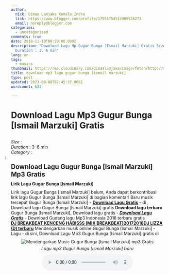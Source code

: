 ```yaml
---
author:
  nick: Dimas Lanjaka Kumala Indra
  link: https://www.blogger.com/profile/17555754514989936273
  email: noreply@blogger.com
categories:
  - uncategorized
comments: true
date: 2018-11-10T00:29:00.000Z
description: "Download Lagu Mp Gugur Bunga [Ismail Marzuki] Gratis Size :
  Duration : 3: 6 min"
lang: en
tags:
  - musics
thumbnail: https://res.cloudinary.com/dimaslanjaka/image/fetch/http://sitelagump3.com/images/download-lagu-mp3-terbaru-gratis.png
title: download mp3 lagu gugur bunga [ismail marzuki]
type: post
updated: 2023-08-08T07:45:37.000Z
wordcount: 633

---
```


<div class="content-video">              <h1 style="padding: 0 0 10px 0;">Download Lagu Mp3 Gugur Bunga [Ismail Marzuki] Gratis</h1>              <div><span><i>Size </i>:</span> </div>              <div><span><i>Duration </i>:</span> 3: 6 min</div>              <div><span><i>Category </i>:</span>                              </div>              <span class="cont"><i style="margin-left: -20px;" class="fa fa-pencil-square-o"></i>: <h2 style="margin: 10px 0px;">Download Lagu Gugur Bunga [Ismail Marzuki] Mp3 Gratis</h2>                                      <h3 style="margin: 0px 0px 10px 0px;font-size: 14px;">Lirik Lagu Gugur Bunga [Ismail Marzuki]</h3>                      Lirik lagu Gugur Bunga [Ismail Marzuki] belum, Anda dapat berkontribusi lirik lagu Gugur Bunga [Ismail Marzuki] di bagian komentar!                                      Baru musik tercepat Gugur Bunga [Ismail Marzuki] - <u><b>Download Lagu Gratis</b></u> - di , Download lagu Gugur Bunga [Ismail Marzuki] gratis <b>Download lagu terbaru</b> Gugur Bunga [Ismail Marzuki], Download lagu gratis - <i><a href="https://webmanajemen.com/search/?q=download gugur bunga ismail marzuki mp3 gratis " title="Download Lagu Gratis" target="_blank"><b>Download Lagu Gratis</b></a></i> - Download Gudang lagu Mp3 Indonesia 2018 terbaru gratis<br> <u><a href="https://webmanajemen.com/search/?q=download gugur bunga ismail marzuki mp3 gratis " title="Download music DJ BREAKBEAT KENCENG HABISSS (MIX BREAKBEAT)20172018DJ LIZZA (D) mp3 Terbaru - " target="_blank"><b>DJ BREAKBEAT KENCENG HABISSS (MIX BREAKBEAT)20172018DJ LIZZA (D) terbaru</b></a></u> Mendengarkan musik online Gugur Bunga [Ismail Marzuki] - Lagu - di sini, Download Lagu Mp3 Gugur Bunga [Ismail Marzuki] gratis di  <div class="img_content_view" style="text-align: center;padding: 10px 0px;"><img src="https://res.cloudinary.com/dimaslanjaka/image/fetch/http://sitelagump3.com/images/download-lagu-mp3-terbaru-gratis.png" alt="Mendengarkan Music Gugur Bunga [Ismail Marzuki] mp3 Gratis"><span style="display: block;padding-top: 5px;"><i>Lagu mp3 Gugur Bunga [Ismail Marzuki] baru</i></span></div>             </span>          </div><center><audio controls="">    <source src="http://sitelagump3.com/get/api/276992880" type="audio/ogg">    <source src="http://sitelagump3.com/get/api/276992880" type="audio/mpeg">    <source src="http://sitelagump3.com/get/api/276992880" type="audio/mp3">    <source src="http://sitelagump3.com/get/api/276992880" type="audio/wav">  Your browser does not support the audio element.  </audio></center>